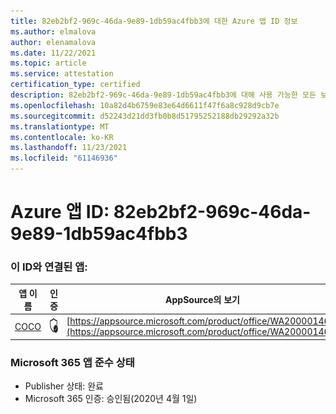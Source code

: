 ```yaml
---
title: 82eb2bf2-969c-46da-9e89-1db59ac4fbb3에 대한 Azure 앱 ID 정보
ms.author: elmalova
author: elenamalova
ms.date: 11/22/2021
ms.topic: article
ms.service: attestation
certification_type: certified
description: 82eb2bf2-969c-46da-9e89-1db59ac4fbb3에 대해 사용 가능한 모든 보안 및 규정 준수 정보입니다.
ms.openlocfilehash: 10a82d4b6759e83e64d6611f47f6a8c928d9cb7e
ms.sourcegitcommit: d52243d21dd3fb0b8d51795252188db29292a32b
ms.translationtype: MT
ms.contentlocale: ko-KR
ms.lasthandoff: 11/23/2021
ms.locfileid: "61146936"
---
```

# <a name="azure-app-id-82eb2bf2-969c-46da-9e89-1db59ac4fbb3"></a>Azure 앱 ID: 82eb2bf2-969c-46da-9e89-1db59ac4fbb3


### <a name="apps-associated-with-this-id"></a>이 ID와 연결된 앱:
| **앱 이름** | **인증** | **AppSource의 보기** |
|--------------|---------------|-----------------------|
| [COCO](https://docs.microsoft.com/microsoft-365-app-certification/forward/WA200001468) | <img alt="Certified application badge" src="../media/certified-badge.png" height="25" width="25" /> | [https://appsource.microsoft.com/product/office/WA200001468](https://appsource.microsoft.com/product/office/WA200001468) |

### <a name="microsoft-365-app-compliance-status"></a>Microsoft 365 앱 준수 상태
- Publisher 상태: 완료
- Microsoft 365 인증: 승인됨(2020년 4월 1일)
